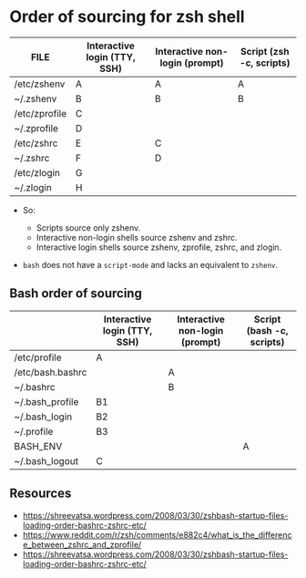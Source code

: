 # Order of sourcing for zsh shell

| FILE          | Interactive login (TTY, SSH) | Interactive non-login (prompt) | Script (zsh -c, scripts) |
| ------------- | ---------------------------- | ------------------------------ | ------------------------ |
| /etc/zshenv   | A                            | A                              | A                        |
| ~/.zshenv     | B                            | B                              | B                        |
| /etc/zprofile | C                            |                                |                          |
| ~/.zprofile   | D                            |                                |                          |
| /etc/zshrc    | E                            | C                              |                          |
| ~/.zshrc      | F                            | D                              |                          |
| /etc/zlogin   | G                            |                                |                          |
| ~/.zlogin     | H                            |                                |                          |

- So:

  - Scripts source only zshenv.
  - Interactive non-login shells source zshenv and zshrc.
  - Interactive login shells source zshenv, zprofile, zshrc, and zlogin.

- `bash` does not have a `script-mode` and lacks an equivalent to `zshenv`.

## Bash order of sourcing

|                  | Interactive login (TTY, SSH) | Interactive non-login (prompt) | Script (bash -c, scripts) |
| ---------------- | ---------------------------- | ------------------------------ | ------------------------- |
| /etc/profile     | A                            |                                |                           |
| /etc/bash.bashrc |                              | A                              |                           |
| ~/.bashrc        |                              | B                              |                           |
| ~/.bash_profile  | B1                           |                                |                           |
| ~/.bash_login    | B2                           |                                |                           |
| ~/.profile       | B3                           |                                |                           |
| BASH_ENV         |                              |                                | A                         |
| ~/.bash_logout   | C                            |                                |                           |

## Resources

- https://shreevatsa.wordpress.com/2008/03/30/zshbash-startup-files-loading-order-bashrc-zshrc-etc/
- https://www.reddit.com/r/zsh/comments/e882c4/what_is_the_difference_between_zshrc_and_zprofile/
- https://shreevatsa.wordpress.com/2008/03/30/zshbash-startup-files-loading-order-bashrc-zshrc-etc/
